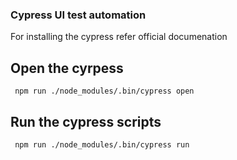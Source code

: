 ### Cypress UI test automation

For installing the cypress refer official documenation

## Open the cyrpess
``` npm run ./node_modules/.bin/cypress open```

## Run the cypress scripts
``` npm run ./node_modules/.bin/cypress run```
